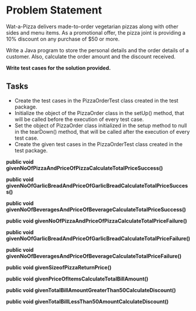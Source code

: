 # Problem Statement
Wat-a-Pizza delivers  made-to-order vegetarian pizzas along with other sides and menu items.   As a promotional offer, the pizza joint is providing a 10% discount on any purchase of $50 or more.​

Write a Java program to store the personal details and the order details of a customer. Also, calculate the order amount and the discount received. 

**Write test cases for the solution provided.**

## Tasks

- Create the test cases in the PizzaOrderTest class created in the test package.
- Initialize the object of the PizzaOrder class in the setUp() method, that will be called before the execution of every test case.
- Set the object of PizzaOrder class initialized in the setup method to null in the tearDown() method, that will be called after the execution of every test case.
- Create the given test cases in the PizzaOrderTest class created in the test package.

**public void givenNoOfPizzaAndPriceOfPizzaCalculateTotalPriceSuccess()**

**public void givenNoOfGarlicBreadAndPriceOfGarlicBreadCalculateTotalPriceSuccess()**

**public void givenNoOfBeveragesAndPriceOfBeverageCalculateTotalPriceSuccess()**

**public void givenNoOfPizzaAndPriceOfPizzaCalculateTotalPriceFailure()**

**public void givenNoOfGarlicBreadAndPriceOfGarlicBreadCalculateTotalPriceFailure()**

**public void givenNoOfBeveragesAndPriceOfBeverageCalculateTotalPriceFailure()**

**public void givenSizeofPizzaReturnPrice()**

**public void givenPriceOfItemsCalculateTotalBillAmount()**

**public void givenTotalBillAmountGreaterThan50CalculateDiscount()**

**public void givenTotalBillLessThan50AmountCalculateDiscount()**


   


